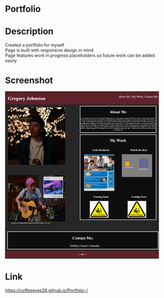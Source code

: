 # Portfolio

# Description

Created a portfolio for myself
<br>
Page is built with responsive design in mind
<br>
Page features work in progress placeholders so future work can be added easily


# Screenshot 

<img src="assets\images\pagescreenshot.png">










# Link 

<a href="https://coffeeeyes28.github.io/Portfolio-/>">https://coffeeeyes28.github.io/Portfolio-/</a>